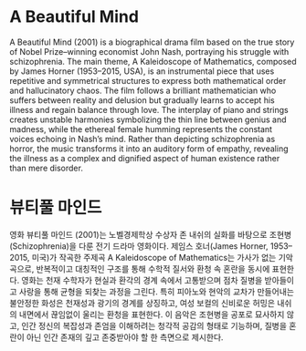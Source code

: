 # A Beautiful Mind

A Beautiful Mind (2001) is a biographical drama film based on the true story of Nobel Prize–winning economist John Nash, portraying his struggle with schizophrenia. The main theme, A Kaleidoscope of Mathematics, composed by James Horner (1953–2015, USA), is an instrumental piece that uses repetitive and symmetrical structures to express both mathematical order and hallucinatory chaos. The film follows a brilliant mathematician who suffers between reality and delusion but gradually learns to accept his illness and regain balance through love. The interplay of piano and strings creates unstable harmonies symbolizing the thin line between genius and madness, while the ethereal female humming represents the constant voices echoing in Nash’s mind. Rather than depicting schizophrenia as horror, the music transforms it into an auditory form of empathy, revealing the illness as a complex and dignified aspect of human existence rather than mere disorder.

# 뷰티풀 마인드

영화 뷰티풀 마인드 (2001)는 노벨경제학상 수상자 존 내쉬의 실화를 바탕으로 조현병(Schizophrenia)을 다룬 전기 드라마 영화이다. 제임스 호너(James Horner, 1953–2015, 미국)가 작곡한 주제곡 A Kaleidoscope of Mathematics는 가사가 없는 기악곡으로, 반복적이고 대칭적인 구조를 통해 수학적 질서와 환청 속 혼란을 동시에 표현한다. 영화는 천재 수학자가 현실과 환각의 경계 속에서 고통받으며 점차 질병을 받아들이고 사랑을 통해 균형을 되찾는 과정을 그린다. 특히 피아노와 현악의 교차가 만들어내는 불안정한 화성은 천재성과 광기의 경계를 상징하고, 여성 보컬의 신비로운 허밍은 내쉬의 내면에서 끊임없이 울리는 환청을 표현한다. 이 음악은 조현병을 공포로 묘사하지 않고, 인간 정신의 복잡성과 존엄을 이해하려는 청각적 공감의 형태로 기능하며, 질병을 혼란이 아닌 인간 존재의 깊고 존중받아야 할 한 측면으로 제시한다.
